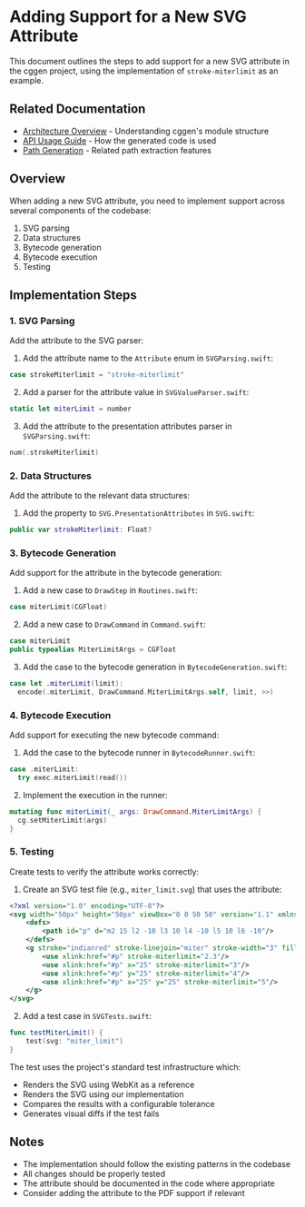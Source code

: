 # Adding Support for a New SVG Attribute

This document outlines the steps to add support for a new SVG attribute in the cggen project, using the implementation of `stroke-miterlimit` as an example.

## Related Documentation
- [Architecture Overview](architecture.md) - Understanding cggen's module structure
- [API Usage Guide](api-usage-guide.md) - How the generated code is used
- [Path Generation](path-generation.md) - Related path extraction features

## Overview

When adding a new SVG attribute, you need to implement support across several components of the codebase:
1. SVG parsing
2. Data structures
3. Bytecode generation
4. Bytecode execution
5. Testing

## Implementation Steps

### 1. SVG Parsing

Add the attribute to the SVG parser:

1. Add the attribute name to the `Attribute` enum in `SVGParsing.swift`:
```swift
case strokeMiterlimit = "stroke-miterlimit"
```

2. Add a parser for the attribute value in `SVGValueParser.swift`:
```swift
static let miterLimit = number
```

3. Add the attribute to the presentation attributes parser in `SVGParsing.swift`:
```swift
num(.strokeMiterlimit)
```

### 2. Data Structures

Add the attribute to the relevant data structures:

1. Add the property to `SVG.PresentationAttributes` in `SVG.swift`:
```swift
public var strokeMiterlimit: Float?
```

### 3. Bytecode Generation

Add support for the attribute in the bytecode generation:

1. Add a new case to `DrawStep` in `Routines.swift`:
```swift
case miterLimit(CGFloat)
```

2. Add a new case to `DrawCommand` in `Command.swift`:
```swift
case miterLimit
public typealias MiterLimitArgs = CGFloat
```

3. Add the case to the bytecode generation in `BytecodeGeneration.swift`:
```swift
case let .miterLimit(limit):
  encode(.miterLimit, DrawCommand.MiterLimitArgs.self, limit, >>)
```

### 4. Bytecode Execution

Add support for executing the new bytecode command:

1. Add the case to the bytecode runner in `BytecodeRunner.swift`:
```swift
case .miterLimit:
  try exec.miterLimit(read())
```

2. Implement the execution in the runner:
```swift
mutating func miterLimit(_ args: DrawCommand.MiterLimitArgs) {
  cg.setMiterLimit(args)
}
```

### 5. Testing

Create tests to verify the attribute works correctly:

1. Create an SVG test file (e.g., `miter_limit.svg`) that uses the attribute:
```xml
<?xml version="1.0" encoding="UTF-8"?>
<svg width="50px" height="50px" viewBox="0 0 50 50" version="1.1" xmlns="http://www.w3.org/2000/svg" xmlns:xlink="http://www.w3.org/1999/xlink">
    <defs>
        <path id="p" d="m2 15 l2 -10 l3 10 l4 -10 l5 10 l6 -10"/>
    </defs>
    <g stroke="indianred" stroke-linejoin="miter" stroke-width="3" fill="none">
        <use xlink:href="#p" stroke-miterlimit="2.3"/>
        <use xlink:href="#p" x="25" stroke-miterlimit="3"/>
        <use xlink:href="#p" y="25" stroke-miterlimit="4"/>
        <use xlink:href="#p" x="25" y="25" stroke-miterlimit="5"/>
    </g>
</svg>
```

2. Add a test case in `SVGTests.swift`:
```swift
func testMiterLimit() {
    test(svg: "miter_limit")
}
```

The test uses the project's standard test infrastructure which:
- Renders the SVG using WebKit as a reference
- Renders the SVG using our implementation
- Compares the results with a configurable tolerance
- Generates visual diffs if the test fails

## Notes

- The implementation should follow the existing patterns in the codebase
- All changes should be properly tested
- The attribute should be documented in the code where appropriate
- Consider adding the attribute to the PDF support if relevant
